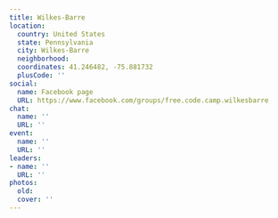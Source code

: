 ```yaml
---
title: Wilkes-Barre
location:
  country: United States
  state: Pennsylvania
  city: Wilkes-Barre
  neighborhood: 
  coordinates: 41.246482, -75.881732
  plusCode: ''
social:
  name: Facebook page
  URL: https://www.facebook.com/groups/free.code.camp.wilkesbarre
chat:
  name: ''
  URL: ''
event:
  name: ''
  URL: ''
leaders:
- name: ''
  URL: ''
photos:
  old: 
  cover: ''
---
```


